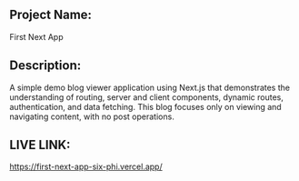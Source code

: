 ## Project Name:
First Next App

## Description:
A simple demo blog viewer application using Next.js that demonstrates the understanding of routing, server and client components, dynamic routes, authentication, and data fetching. This blog focuses only on viewing and navigating content, with no post operations.

## LIVE LINK:
https://first-next-app-six-phi.vercel.app/

